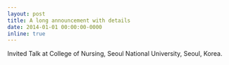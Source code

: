 ```yaml
---
layout: post
title: A long announcement with details
date: 2014-01-01 00:00:00-0000
inline: true
---
```


Invited Talk at College of Nursing, Seoul National University, Seoul, Korea.
